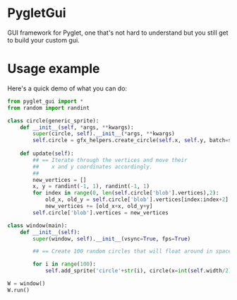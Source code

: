 PygletGui
=========

GUI framework for Pyglet, one that's not hard to understand but you still get to build your custom gui.

Usage example
=============

Here's a quick demo of what you can do:

```Python
from pyglet_gui import *
from random import randint

class circle(generic_sprite):
	def __init__(self, *args, **kwargs):
		super(circle, self).__init__(*args, **kwargs)
		self.circle = gfx_helpers.create_circle(self.x, self.y, batch=self.batch)
		
	def update(self):
		## == Iterate through the vertices and move their
		##    x and y coordinates accordingly.
		##
		new_vertices = []
		x, y = randint(-1, 1), randint(-1, 1)
		for index in range(0, len(self.circle['blob'].vertices),2):
			old_x, old_y = self.circle['blob'].vertices[index:index+2]
			new_vertices += [old_x+x, old_y+y]
		self.circle['blob'].vertices = new_vertices

class window(main):
	def __init__(self):
		super(window, self).__init__(vsync=True, fps=True)

		## == Create 100 random circles that will float around in space.

		for i in range(100):
			self.add_sprite('circle'+str(i), circle(x=int(self.width/2), y=int(self.height/2), alpha=0))

W = window()
W.run()
```

